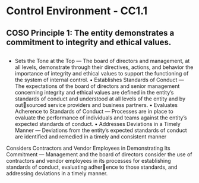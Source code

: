 #  Control Environment - CC1.1

## COSO Principle 1: The entity demonstrates a commitment to integrity and ethical values.

## 

- Sets the Tone at the Top — The board of directors and management, at all levels, demonstrate through their directives, actions, and behavior the importance of integrity and ethical values to support the functioning of the system of internal control.
• Establishes Standards of Conduct — The expectations of the board of directors and 
senior management concerning integrity and ethical values are defined in the entity’s standards of conduct and understood at all levels of the entity and by outsourced service providers and business partners.
• Evaluates Adherence to Standards of Conduct — Processes are in place to evaluate 
the performance of individuals and teams against the entity’s expected standards of 
conduct.
• Addresses Deviations in a Timely Manner — Deviations from the entity’s expected 
standards of conduct are identified and remedied in a timely and consistent manner

Considers Contractors and Vendor Employees in Demonstrating Its Commitment — 
Management and the board of directors consider the use of contractors and vendor 
employees in its processes for establishing standards of conduct, evaluating adherence to those standards, and addressing deviations in a timely manner.
